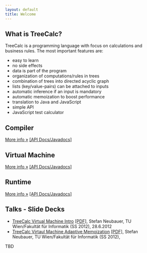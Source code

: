 ```yaml
---
layout: default
title: Welcome
---
```



## What is TreeCalc?

TreeCalc is a programming language with focus on calculations
and business rules. The most important features are:

* easy to learn
* no side effects
* data is part of the program
* organization of computations/rules in trees
* combination of trees into directed acyclic graph
* lists (key/value-pairs) can be attached to inputs
* automatic inference if an input is mandatory
* automatic memoization to boost performance
* translation to Java and JavaScript
* simple API
* JavaScript test calculator


## Compiler

[More info »](https://treecalc.github.io/treecalc/compiler)  [[API Docs/Javadocs]](javadocs/compiler)


## Virtual Machine

[More info »](https://treecalc.github.io/treecalc/virtual-machine)  [[API Docs/Javadocs]](javadocs/virtual-machine)


## Runtime 

[More info »](https://treecalc.github.io/treecalc/runtime-java)  [[API Docs/Javadocs]](javadocs/runtime)



## Talks - Slide Decks

- [TreeCalc Virtual Machine Intro](talks/treecalc-vm-intro.html) [[PDF]](talks/treecalc-vm-intro.pdf), Stefan Neubauer, TU Wien/Fakultät für Informatik (SS 2012), 28.6.2012
- [TreeCalc Virtaul Machine Adaptive Memoization](talks/treecalc-vm-adaptive-memoization.html)  [[PDF]](talks/treecalc-vm-adaptive-memoization.pdf), Stefan Neubauer, TU Wien/Fakultät für Informatik (SS 2012),



TBD


